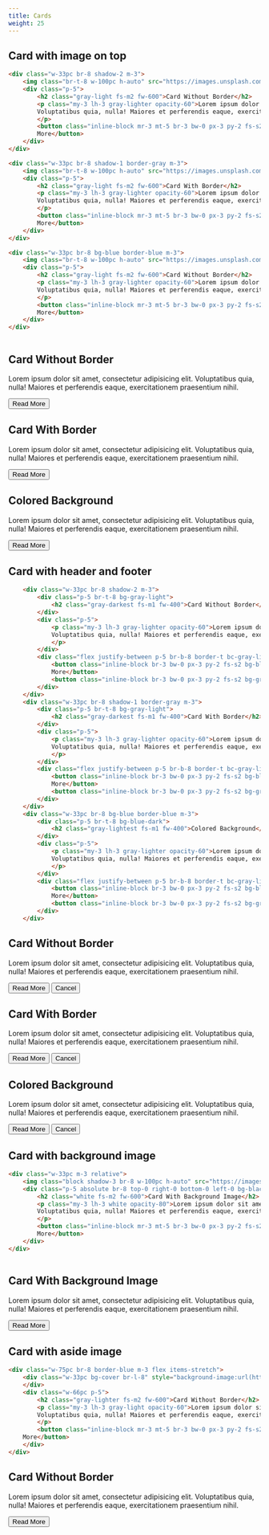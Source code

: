 ```yaml
---
title: Cards
weight: 25
---
```


## Card with image on top

```html
<div class="w-33pc br-8 shadow-2 m-3">
    <img class="br-t-8 w-100pc h-auto" src="https://images.unsplash.com/photo-1568960901097-6df09601f134?auto=format&amp;fit=crop&amp;w=800&amp;q=60" alt="" srcset="">
    <div class="p-5">
        <h2 class="gray-light fs-m2 fw-600">Card Without Border</h2>
        <p class="my-3 lh-3 gray-lighter opacity-60">Lorem ipsum dolor sit amet, consectetur adipisicing elit.
        Voluptatibus quia, nulla! Maiores et perferendis eaque, exercitationem praesentium nihil.
        </p>
        <button class="inline-block mr-3 mt-5 br-3 bw-0 px-3 py-2 fs-s2 bg-gray-lighter black pointer hover-bg-gray-light">Read
        More</button>
    </div>
</div>

<div class="w-33pc br-8 shadow-1 border-gray m-3">
    <img class="br-t-8 w-100pc h-auto" src="https://images.unsplash.com/photo-1568960901097-6df09601f134?auto=format&amp;fit=crop&amp;w=800&amp;q=60" alt="" srcset="">
    <div class="p-5">
        <h2 class="gray-light fs-m2 fw-600">Card With Border</h2>
        <p class="my-3 lh-3 gray-lighter opacity-60">Lorem ipsum dolor sit amet, consectetur adipisicing elit.
        Voluptatibus quia, nulla! Maiores et perferendis eaque, exercitationem praesentium nihil.
        </p>
        <button class="inline-block mr-3 mt-5 br-3 bw-0 px-3 py-2 fs-s2 bg-gray-lighter black pointer hover-bg-gray-light">Read
        More</button>
    </div>
</div>

<div class="w-33pc br-8 bg-blue border-blue m-3">
    <img class="br-t-8 w-100pc h-auto" src="https://images.unsplash.com/photo-1568960901097-6df09601f134?auto=format&amp;fit=crop&amp;w=800&amp;q=60" alt="" srcset="">
    <div class="p-5">
        <h2 class="gray-light fs-m2 fw-600">Card Without Border</h2>
        <p class="my-3 lh-3 gray-lighter opacity-60">Lorem ipsum dolor sit amet, consectetur adipisicing elit.
        Voluptatibus quia, nulla! Maiores et perferendis eaque, exercitationem praesentium nihil.
        </p>
        <button class="inline-block mr-3 mt-5 br-3 bw-0 px-3 py-2 fs-s2 bg-gray-lighter black pointer hover-bg-gray-light">Read
        More</button>
    </div>
</div>
```

<div class="flex justify-around">
    <div class="w-33pc br-8 shadow-2 m-3">
        <img class="br-t-8 w-100pc h-auto" src="https://images.unsplash.com/photo-1568960901097-6df09601f134?auto=format&amp;fit=crop&amp;w=800&amp;q=60" alt="" srcset="">
        <div class="p-5">
            <h2 class="gray-light fs-m2 fw-600">Card Without Border</h2>
            <p class="my-3 lh-3 gray-lighter opacity-60">Lorem ipsum dolor sit amet, consectetur adipisicing elit.
            Voluptatibus quia, nulla! Maiores et perferendis eaque, exercitationem praesentium nihil.
            </p>
            <button class="inline-block mr-3 mt-5 br-3 bw-0 px-3 py-2 fs-s2 bg-gray-lighter black pointer hover-bg-gray-light">Read
            More</button>
        </div>
    </div>
    <div class="w-33pc br-8 shadow-1 border-gray m-3">
        <img class="br-t-8 w-100pc h-auto" src="https://images.unsplash.com/photo-1568960901097-6df09601f134?auto=format&amp;fit=crop&amp;w=800&amp;q=60" alt="" srcset="">
        <div class="p-5">
            <h2 class="gray-light fs-m2 fw-600">Card With Border</h2>
            <p class="my-3 lh-3 gray-lighter opacity-60">Lorem ipsum dolor sit amet, consectetur adipisicing elit.
            Voluptatibus quia, nulla! Maiores et perferendis eaque, exercitationem praesentium nihil.
            </p>
            <button class="inline-block mr-3 mt-5 br-3 bw-0 px-3 py-2 fs-s2 bg-gray-lighter black pointer hover-bg-gray-light">Read
            More</button>
        </div>
    </div>
    <div class="w-33pc br-8 bg-blue border-blue m-3">
        <img class="br-t-8 w-100pc h-auto" src="https://images.unsplash.com/photo-1568960901097-6df09601f134?auto=format&amp;fit=crop&amp;w=800&amp;q=60" alt="" srcset="">
        <div class="p-5">
            <h2 class="gray-light fs-m2 fw-600">Colored Background</h2>
            <p class="my-3 lh-3 gray-lighter opacity-60">Lorem ipsum dolor sit amet, consectetur adipisicing elit.
            Voluptatibus quia, nulla! Maiores et perferendis eaque, exercitationem praesentium nihil.
            </p>
            <button class="inline-block mr-3 mt-5 br-3 bw-0 px-3 py-2 fs-s2 bg-gray-lighter black pointer hover-bg-gray-light">Read
            More</button>
        </div>
    </div>
</div>

## Card with header and footer

```html
    <div class="w-33pc br-8 shadow-2 m-3">
        <div class="p-5 br-t-8 bg-gray-light">
            <h2 class="gray-darkest fs-m1 fw-400">Card Without Border</h2>
        </div>
        <div class="p-5">
            <p class="my-3 lh-3 gray-lighter opacity-60">Lorem ipsum dolor sit amet, consectetur adipisicing elit.
            Voluptatibus quia, nulla! Maiores et perferendis eaque, exercitationem praesentium nihil.
            </p>
        </div>
        <div class="flex justify-between p-5 br-b-8 border-t bc-gray-light">
            <button class="inline-block br-3 bw-0 px-3 py-2 fs-s2 bg-blue-darker white pointer hover-opacity-80">Read
            More</button>
            <button class="inline-block br-3 bw-0 px-3 py-2 fs-s2 bg-gray-lighter black pointer hover-opacity-80">Cancel</button>
        </div>
    </div>
    <div class="w-33pc br-8 shadow-1 border-gray m-3">
        <div class="p-5 br-t-8 bg-gray-light">
            <h2 class="gray-darkest fs-m1 fw-400">Card With Border</h2>
        </div>
        <div class="p-5">
            <p class="my-3 lh-3 gray-lighter opacity-60">Lorem ipsum dolor sit amet, consectetur adipisicing elit.
            Voluptatibus quia, nulla! Maiores et perferendis eaque, exercitationem praesentium nihil.
            </p>
        </div>
        <div class="flex justify-between p-5 br-b-8 border-t bc-gray-light">
            <button class="inline-block br-3 bw-0 px-3 py-2 fs-s2 bg-blue-darker white pointer hover-opacity-80">Read
            More</button>
            <button class="inline-block br-3 bw-0 px-3 py-2 fs-s2 bg-gray-lighter black pointer hover-opacity-80">Cancel</button>
        </div>
    </div>
    <div class="w-33pc br-8 bg-blue border-blue m-3">
        <div class="p-5 br-t-8 bg-blue-dark">
            <h2 class="gray-lightest fs-m1 fw-400">Colored Background</h2>
        </div>
        <div class="p-5">
            <p class="my-3 lh-3 gray-lighter opacity-60">Lorem ipsum dolor sit amet, consectetur adipisicing elit.
            Voluptatibus quia, nulla! Maiores et perferendis eaque, exercitationem praesentium nihil.
            </p>
        </div>
        <div class="flex justify-between p-5 br-b-8 border-t bc-gray-light">
            <button class="inline-block br-3 bw-0 px-3 py-2 fs-s2 bg-blue-darker white pointer hover-opacity-80">Read
            More</button>
            <button class="inline-block br-3 bw-0 px-3 py-2 fs-s2 bg-gray-lighter black pointer hover-opacity-80">Cancel</button>
        </div>
    </div>
```

<div class="flex justify-around">
    <div class="w-33pc br-8 shadow-2 m-3">
        <div class="p-5 br-t-8 bg-gray-light">
            <h2 class="gray-darkest fs-m1 fw-400">Card Without Border</h2>
        </div>
        <div class="p-5">
            <p class="my-3 lh-3 gray-lighter opacity-60">Lorem ipsum dolor sit amet, consectetur adipisicing elit.
            Voluptatibus quia, nulla! Maiores et perferendis eaque, exercitationem praesentium nihil.
            </p>
        </div>
        <div class="flex justify-between p-5 br-b-8 border-t bc-gray-light">
            <button class="inline-block br-3 bw-0 px-3 py-2 fs-s2 bg-blue-darker white pointer hover-opacity-80">Read
            More</button>
            <button class="inline-block br-3 bw-0 px-3 py-2 fs-s2 bg-gray-lighter black pointer hover-opacity-80">Cancel</button>
        </div>
    </div>
    <div class="w-33pc br-8 shadow-1 border-gray m-3">
        <div class="p-5 br-t-8 bg-gray-light">
            <h2 class="gray-darkest fs-m1 fw-400">Card With Border</h2>
        </div>
        <div class="p-5">
            <p class="my-3 lh-3 gray-lighter opacity-60">Lorem ipsum dolor sit amet, consectetur adipisicing elit.
            Voluptatibus quia, nulla! Maiores et perferendis eaque, exercitationem praesentium nihil.
            </p>
        </div>
        <div class="flex justify-between p-5 br-b-8 border-t bc-gray-light">
            <button class="inline-block br-3 bw-0 px-3 py-2 fs-s2 bg-blue-darker white pointer hover-opacity-80">Read
            More</button>
            <button class="inline-block br-3 bw-0 px-3 py-2 fs-s2 bg-gray-lighter black pointer hover-opacity-80">Cancel</button>
        </div>
    </div>
    <div class="w-33pc br-8 bg-blue border-blue m-3">
        <div class="p-5 br-t-8 bg-blue-dark">
            <h2 class="gray-lightest fs-m1 fw-400">Colored Background</h2>
        </div>
        <div class="p-5">
            <p class="my-3 lh-3 gray-lighter opacity-60">Lorem ipsum dolor sit amet, consectetur adipisicing elit.
            Voluptatibus quia, nulla! Maiores et perferendis eaque, exercitationem praesentium nihil.
            </p>
        </div>
        <div class="flex justify-between p-5 br-b-8 border-t bc-gray-light">
            <button class="inline-block br-3 bw-0 px-3 py-2 fs-s2 bg-blue-darker white pointer hover-opacity-80">Read
            More</button>
            <button class="inline-block br-3 bw-0 px-3 py-2 fs-s2 bg-gray-lighter black pointer hover-opacity-80">Cancel</button>
        </div>
    </div>
</div>

## Card with background image

```html
<div class="w-33pc m-3 relative">
    <img class="block shadow-3 br-8 w-100pc h-auto" src="https://images.unsplash.com/photo-1568960901097-6df09601f134?auto=format&amp;fit=crop&amp;w=800&amp;q=60" alt="" srcset="">
    <div class="p-5 absolute br-8 top-0 right-0 bottom-0 left-0 bg-black-50">
        <h2 class="white fs-m2 fw-600">Card With Background Image</h2>
        <p class="my-3 lh-3 white opacity-80">Lorem ipsum dolor sit amet, consectetur adipisicing elit.
        Voluptatibus quia, nulla! Maiores et perferendis eaque, exercitationem praesentium nihil.
        </p>
        <button class="inline-block mr-3 mt-5 br-3 bw-0 px-3 py-2 fs-s2 bg-gray-lighter black pointer hover-bg-gray-light">Read
        More</button>
    </div>
</div>
```

<div clall="inline-flex justify-around items-start">
    <div class="w-33pc m-3 relative">
        <img class="block shadow-3 br-8 w-100pc h-auto" src="https://images.unsplash.com/photo-1568960901097-6df09601f134?auto=format&amp;fit=crop&amp;w=800&amp;q=60" alt="" srcset="">
        <div class="p-5 absolute br-8 top-0 right-0 bottom-0 left-0 bg-black-50">
            <h2 class="white fs-m2 fw-600">Card With Background Image</h2>
            <p class="my-3 lh-3 white opacity-80">Lorem ipsum dolor sit amet, consectetur adipisicing elit.
            Voluptatibus quia, nulla! Maiores et perferendis eaque, exercitationem praesentium nihil.
            </p>
            <button class="inline-block mr-3 mt-5 br-3 bw-0 px-3 py-2 fs-s2 bg-gray-lighter black pointer hover-bg-gray-light">Read
        More</button>
        </div>
    </div>
</div>

## Card with aside image

```html
<div class="w-75pc br-8 border-blue m-3 flex items-stretch">
    <div class="w-33pc bg-cover br-l-8" style="background-image:url(https://images.unsplash.com/photo-1568960901097-6df09601f134?auto=format&amp;fit=crop&amp;w=800&amp;q=60);">
    </div>
    <div class="w-66pc p-5">
        <h2 class="gray-lighter fs-m2 fw-600">Card Without Border</h2>
        <p class="my-3 lh-3 gray-light opacity-60">Lorem ipsum dolor sit amet, consectetur adipisicing elit.
        Voluptatibus quia, nulla! Maiores et perferendis eaque, exercitationem praesentium nihil.
        </p>
        <button class="inline-block mr-3 mt-5 br-3 bw-0 px-3 py-2 fs-s2 bg-gray-lighter black pointer hover-bg-gray-light">Read
    More</button>
    </div>
</div>
```

<div class="flex">
    <div class="w-75pc br-8 border-blue m-3 flex items-stretch">
        <div class="w-33pc bg-cover br-l-8" style="background-image:url(https://images.unsplash.com/photo-1568960901097-6df09601f134?auto=format&amp;fit=crop&amp;w=800&amp;q=60);">
        </div>
        <div class="w-66pc p-5">
            <h2 class="gray-lighter fs-m2 fw-600">Card Without Border</h2>
            <p class="my-3 lh-3 gray-light opacity-60">Lorem ipsum dolor sit amet, consectetur adipisicing elit.
            Voluptatibus quia, nulla! Maiores et perferendis eaque, exercitationem praesentium nihil.
            </p>
            <button class="inline-block mr-3 mt-5 br-3 bw-0 px-3 py-2 fs-s2 bg-gray-lighter black pointer hover-bg-gray-light">Read
        More</button>
        </div>
    </div>
</div>